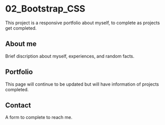 # 02_Bootstrap_CSS

This project is a responsive portfolio about myself, to complete as projects get completed.

## About me
Brief discription about myself, experiences, and random facts.

## Portfolio
This page will continue to be updated but will have information of projects completed.

## Contact
A form to complete to reach me. 